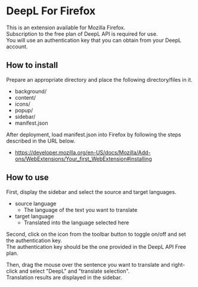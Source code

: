 # DeepL For Firefox
This is an extension available for Mozilla Firefox.  
Subscription to the free plan of DeepL API is required for use.  
You will use an authentication key that you can obtain from your DeepL account.

## How to install
Prepare an appropriate directory and place the following directory/files in it.
- background/
- content/
- icons/
- popup/
- sidebar/
- manifest.json

After deployment, load manifest.json into Firefox by following the steps described in the URL below.  
 - https://developer.mozilla.org/en-US/docs/Mozilla/Add-ons/WebExtensions/Your_first_WebExtension#installing

## How to use
First, display the sidebar and select the source and target languages.
- source language 
  - The language of the text you want to translate
- target language 
  - Translated into the language selected here

Second, click on the icon from the toolbar button to toggle on/off and set the authentication key.  
The authentication key should be the one provided in the DeepL API Free plan.  

Then, drag the mouse over the sentence you want to translate and right-click and select "DeepL" and "translate selection".  
Translation results are displayed in the sidebar.
